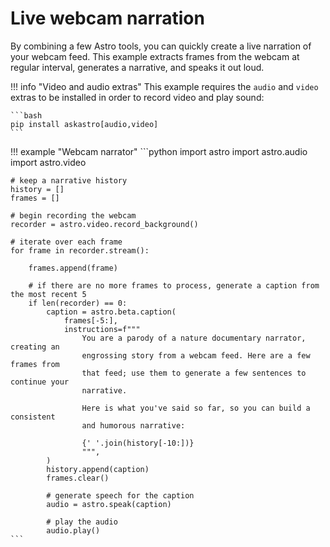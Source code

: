 # Live webcam narration

By combining a few Astro tools, you can quickly create a live narration of your webcam feed. This example extracts frames from the webcam at regular interval, generates a narrative, and speaks it out loud.

!!! info "Video and audio extras"
    This example requires the `audio` and `video` extras to be installed in order to record video and play sound:

    ```bash
    pip install askastro[audio,video]
    ```



!!! example "Webcam narrator"
    ```python
    import astro
    import astro.audio
    import astro.video

    # keep a narrative history
    history = []
    frames = []

    # begin recording the webcam
    recorder = astro.video.record_background()

    # iterate over each frame
    for frame in recorder.stream():
        
        frames.append(frame)
        
        # if there are no more frames to process, generate a caption from the most recent 5
        if len(recorder) == 0:
            caption = astro.beta.caption(
                frames[-5:],
                instructions=f"""
                    You are a parody of a nature documentary narrator, creating an
                    engrossing story from a webcam feed. Here are a few frames from
                    that feed; use them to generate a few sentences to continue your
                    narrative.
                    
                    Here is what you've said so far, so you can build a consistent
                    and humorous narrative:
                    
                    {' '.join(history[-10:])}
                    """,
            )
            history.append(caption)
            frames.clear()

            # generate speech for the caption         
            audio = astro.speak(caption)

            # play the audio
            audio.play()
    ```